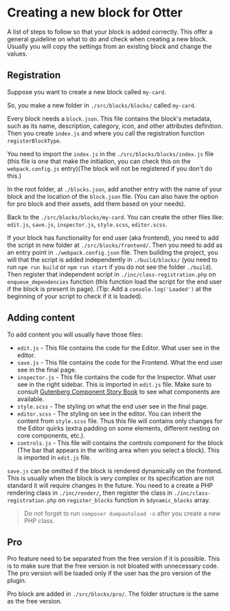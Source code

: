 # Creating a new block for Otter

A list of steps to follow so that your block is added correctly. This offer a general guideline on what to do and check when creating a new block. Usually you will copy the settings from an existing block and change the values.

## Registration

Suppose you want to create a new block called `my-card`.

So, you make a new folder in `./src/blocks/blocks/` called `my-card`.

Every block needs a `block.json`. This file contains the block's metadata, such as its name, description, category, icon, and other attributes definition.
Then you create `index.js` and where you call the registration function `registerBlockType`.

You need to import the `index.js` in the `./src/blocks/blocks/index.js` file (this file is one that make the initiation, you can check this on the `webpack.config.js` entry)(The block will not be registered if you don't do this.)

In the root folder, at `./blocks.json`, add another entry with the name of your block and the location of the `block.json` file. (You can also have the option for pro block and their assets, add them based on your needs).

Back to the `./src/blocks/blocks/my-card`. You can create the other files like: `edit.js`, `save.js`, `inspector.js`, `style.scss`, `editor.scss`.

If your block has functionality for end user (aka frontend), you need to add the script in new folder at `./src/blocks/frontend/`. Then you need to add as an entry point in `./webpack.config.json` file. Then building the project, you will that the script is added independently in `./build/blocks/` (you need to run `npm run build` or `npm run start` if you do not see the folder `./build`). Then register that independent script in `./inc/class-registration.php` on `enqueue_dependencies` function (this function load the script for the end user if the block is present in page). (Tip: Add a `console.log('Loaded')` at the beginning of your script to check if it is loaded).

## Adding content

To add content you will usually have those files:
- `edit.js` - This file contains the code for the Editor. What user see in the editor.
- `save.js` - This file contains the code for the Frontend. What the end user see in the final page.
- `inspector.js` - This file contains the code for the Inspector. What user see in the right sidebar. This is imported in `edit.js` file. Make sure to consult [Gutenberg Component Story Book](https://wordpress.github.io/gutenberg/?path=%2Fstory%2Fdocs-introduction--page) to see what components are available.
- `style.scss` - The styling on what the end user see in the final page.
- `editor.scss` - The styling on see in the editor. You can inherit the content from `style.scss` file. Thus this file will contains only changes for the Editor quirks (extra padding on some elements, different nesting on core components, etc.).
- `controls.js` - This file will contains the controls component for the block (The bar that appears in the writing area when you select a block). This is imported in `edit.js` file.

`save.js` can be omitted if the block is rendered dynamically on the frontend. This is usually when the block is very complex or its specification are not standard it will require changes in the future. You need to a create a PHP rendering class in `./inc/render/`, then register the class in `./inc/class-registration.php` on `register_blocks` function in `$dynamic_blocks` array.

> Do not forget to run `composer dumpautoload -o` after you create a new PHP class.

## Pro

Pro feature need to be separated from the free version if it is possible. This is to make sure that the free version is not bloated with unnecessary code. The pro version will be loaded only if the user has the pro version of the plugin.

Pro block are added in `./src/blocks/pro/`. The folder structure is the same as the free version.